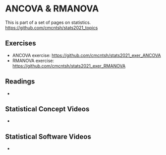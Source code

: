 # ANCOVA & RMANOVA

This is part of a set of pages on statistics. https://github.com/cmcntsh/stats2021_topics

## Exercises

* ANCOVA exercise: https://github.com/cmcntsh/stats2021_exer_ANCOVA
* RMANOVA exercise: https://github.com/cmcntsh/stats2021_exer_RMANOVA

## Readings

* 

## Statistical Concept Videos

* 

## Statistical Software Videos

* 
